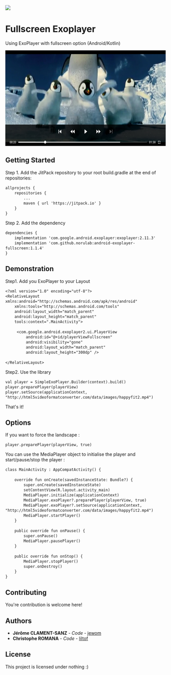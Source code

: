 [![](https://jitpack.io/v/norulab/android-exoplayer-fullscreen.svg)](https://jitpack.io/#norulab/android-exoplayer-fullscreen)

# Fullscreen Exoplayer

Using ExoPlayer with fullscreen option (Android/Kotlin)

<img src="https://github.com/Norulab/android-exoplayer-fullscreen/blob/master/exofullscreen_screen.png" width="550" height="300">


## Getting Started

Step 1. Add the JitPack repository to your root build.gradle at the end of repositories:

```
allprojects {
	repositories {
		...
		maven { url 'https://jitpack.io' }
	}
}
```

Step 2. Add the dependency

```
dependencies {
	implementation 'com.google.android.exoplayer:exoplayer:2.11.3'
	implementation 'com.github.norulab:android-exoplayer-fullscreen:1.1.4'
}
```

## Demonstration

Step1. Add you ExoPlayer to your Layout
```
<?xml version="1.0" encoding="utf-8"?>
<RelativeLayout xmlns:android="http://schemas.android.com/apk/res/android"
    xmlns:tools="http://schemas.android.com/tools"
    android:layout_width="match_parent"
    android:layout_height="match_parent"
    tools:context=".MainActivity">

     <com.google.android.exoplayer2.ui.PlayerView
         android:id="@+id/playerViewFullscreen"
         android:visibility="gone"
         android:layout_width="match_parent"
         android:layout_height="300dp" />

</RelativeLayout>
```

Step2. Use the library
```
val player = SimpleExoPlayer.Builder(context).build()
player.preparePlayer(playerView)
player.setSource(applicationContext, "http://html5videoformatconverter.com/data/images/happyfit2.mp4")
```

That's it!


## Options

If you want to force the landscape :
```
player.preparePlayer(playerView, true)
```

You can use the MediaPlayer object to initialise the player and start/pause/stop the player :
```
class MainActivity : AppCompatActivity() {

    override fun onCreate(savedInstanceState: Bundle?) {
        super.onCreate(savedInstanceState)
        setContentView(R.layout.activity_main)
        MediaPlayer.initialize(applicationContext)
        MediaPlayer.exoPlayer?.preparePlayer(playerView, true)
        MediaPlayer.exoPlayer?.setSource(applicationContext, "http://html5videoformatconverter.com/data/images/happyfit2.mp4")
        MediaPlayer.startPlayer()
    }

    public override fun onPause() {
        super.onPause()
        MediaPlayer.pausePlayer()
    }

    public override fun onStop() {
        MediaPlayer.stopPlayer()
        super.onDestroy()
    }
}
```

## Contributing

You're contribution is welcome here!

## Authors

* **Jérôme CLAMENT-SANZ** - *Code* - [jewom](https://github.com/jewom)
* **Christophe ROMANA** - *Code* - [liltof](https://github.com/liltof)

## License

This project is licensed under nothing :)

